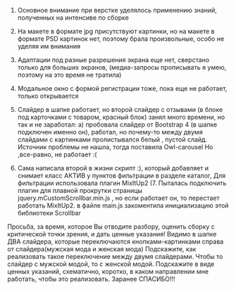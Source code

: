 1. Основное внимание при верстке уделялось применению знаний, полученных на интенсиве по сборке

2. На макете в формате jpg   присутствуют картинки, но на макете в формате PSD картинок нет,
   поэтому брала произвольные, особо не уделяя им внимания

3. Адаптации под разные разрешения экрана еще нет, сверстано только для больших экранов,
   (медиа-запросы прописывать я умею, поэтому на это время не тратила)

4. Модальное окно с формой регистрации тоже, пока еще не работает, только открывается

5. Слайдер в шапке работает, но второй слайдер с отзывами (в блоке под карточками с товаром, красный блок) занял много времени, но так и не заработал:
     а) пробовала слайдер от Bootstrap 4 (в шапке подключен именно он),
        работал, но почему-то между двумя слайдами с картинками  пролистывался белый , пустой слайд.
        Источник проблемы не нашла, тогда поставила Owl-carousel
        Но ,все-равно, не работает :(
6. Сама написала второй в жизни  скрипт :), который добавляет и снимает класс АКТИВ  у пунктов фильтрации в разделе каталог, 
   Для фильтрации использовала плагин MixItUp2
(7. Пыталась подключить плагин для плавной прокрутки страницы  jquery.mCustomScrollbar.min.js , но  если работает он, то  перестает работать MixItUp2.
  в файле main.js закоментила инициализацию этой библиотеки Scrollbar

Просьба, за время, которое Вы отводите разбору, оценить сборку с критической точки зрения, и дать ценные указания! 
Видимо в шапке ДВА слайдера, которые переключаются кнопками-картинками справа от слайдера(мужская мода и женская мода) 
Подскажите, как реализовать такое переключение между двумя слайдерами. Чтобы то слайдер с мужской модой, то с женской модой. Подскажите в виде ценных указаний, схематично, коротко, в каком направлении мне работать, чтобы это реализовать.    Заранее СПАСИБО!!!

